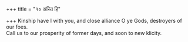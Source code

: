 +++
title = "१० अस्ति हि"

+++
Kinship have I with you, and close alliance O ye Gods, destroyers of our foes.  
     Call us to our prosperity of former days, and soon to new klicity.
